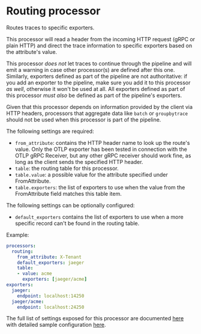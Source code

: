 # Routing processor

Routes traces to specific exporters.

This processor will read a header from the incoming HTTP request (gRPC or plain HTTP) and direct the trace information to specific exporters based on the attribute's value.

This processor *does not* let traces to continue through the pipeline and will emit a warning in case other processor(s) are defined after this one. Similarly, exporters defined as part of the pipeline are not authoritative: if you add an exporter to the pipeline, make sure you add it to this processor *as well*, otherwise it won't be used at all. All exporters defined as part of this processor *must also* be defined as part of the pipeline's exporters.

Given that this processor depends on information provided by the client via HTTP headers, processors that aggregate data like `batch` or `groupbytrace` should not be used when this processor is part of the pipeline.

The following settings are required:

- `from_attribute`: contains the HTTP header name to look up the route's value. Only the OTLP exporter has been tested in connection with the OTLP gRPC Receiver, but any other gRPC receiver should work fine, as long as the client sends the specified HTTP header.
- `table`: the routing table for this processor.
- `table.value`: a possible value for the attribute specified under FromAttribute.
- `table.exporters`: the list of exporters to use when the value from the FromAttribute field matches this table item.

The following settings can be optionally configured:

- `default_exporters` contains the list of exporters to use when a more specific record can't be found in the routing table.

Example:

```yaml
processors:
  routing:
    from_attribute: X-Tenant
    default_exporters: jaeger
    table:
    - value: acme
      exporters: [jaeger/acme]
exporters:
  jaeger:
    endpoint: localhost:14250
  jaeger/acme:
    endpoint: localhost:24250
```

The full list of settings exposed for this processor are documented [here](./config.go) with detailed sample configuration [here](./testdata/config.yaml).

